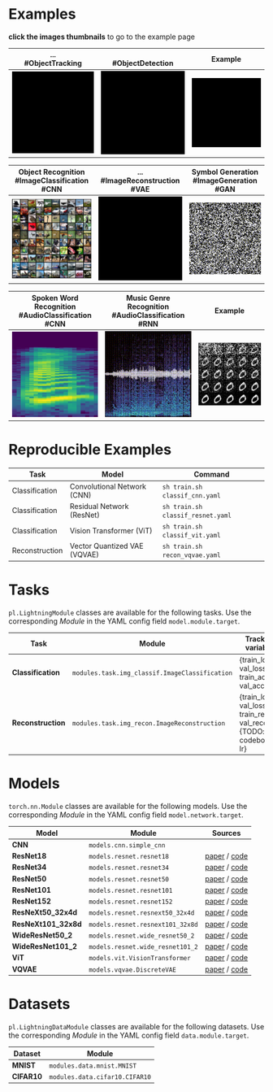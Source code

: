 # Examples



**click the images thumbnails** to go to the example page


| ...</br>#ObjectTracking | </br>#ObjectDetection | Example |
|:---:|:---:|:---:|
| <img src="blacksquare.jpeg" width=200px> | <img src="blacksquare.jpeg" width=200px>  | <img src="blacksquare.jpeg" width=200px> |


| Object Recognition</br>#ImageClassification #CNN | ...</br>#ImageReconstruction #VAE | Symbol Generation</br>#ImageGeneration #GAN |
|:---:|:---:|:---:|
| [<img src="image_classification/media/cifar10_grid.png" width=200px>](image_classification/README.md) | <img src="blacksquare.jpeg" width=200px> | <img src="image_generation/media/digit_generation.gif" width=200px>  |


| Spoken Word Recognition</br>#AudioClassification #CNN | Music Genre Recognition</br>#AudioClassification #RNN  | Example |
|:---:|:---:|:---:|
| [<img src="audio_classification_cnn/media/thumbnail_spectrogram_fsd.png" width=200px>](audio_classification_cnn/README.md) | [<img src="audio_classification_cnn/media/thumbnail_spectrogwave.gif" width=200px>](audio_classification_rnn/README.md)  | <img src="image_generation/media/digit_generation.png" width=200px> |




# Reproducible Examples

| Task                     | Model                            | Command                                 |
| ------------------------ | -------------------------------- | --------------------------------------- |
| Classification           | Convolutional Network (CNN)      | `sh train.sh classif_cnn.yaml`          |
| Classification           | Residual Network (ResNet)        | `sh train.sh classif_resnet.yaml`       |
| Classification           | Vision Transformer (ViT)         | `sh train.sh classif_vit.yaml`          |
| Reconstruction           | Vector Quantized VAE (VQVAE)     | `sh train.sh recon_vqvae.yaml`          |


# Tasks

`pl.LightningModule` classes are available for the following tasks. Use the corresponding *Module* in the YAML config field `model.module.target`.

| Task                        | Module                                            | Tracked variable                                                      |
| --------------------------- | --------------------------------------------------| --------------------------------------------------------------------- |
| **Classification**          | `modules.task.img_classif.ImageClassification`    | {train_loss, val_loss, train_acc, val_acc, lr}                        |
| **Reconstruction**          | `modules.task.img_recon.ImageReconstruction`      | {train_loss, val_loss, train_recon, val_recon, {TODO: codebook}, lr}  |


# Models

`torch.nn.Module` classes are available for the following models. Use the corresponding *Module* in the YAML config field `model.network.target`.

| Model                    | Module                             | Sources                                     |
| ------------------------ | ---------------------------------- | ------------------------------------------- | 
| **CNN**                  | `models.cnn.simple_cnn`            |                                             |
| **ResNet18**             | `models.resnet.resnet18`           | [paper][resnet] / [code][resnet_code]       |
| **ResNet34**             | `models.resnet.resnet34`           | [paper][resnet] / [code][resnet_code]       |
| **ResNet50**             | `models.resnet.resnet50`           | [paper][resnet] / [code][resnet_code]       |
| **ResNet101**            | `models.resnet.resnet101`          | [paper][resnet] / [code][resnet_code]       |
| **ResNet152**            | `models.resnet.resnet152`          | [paper][resnet] / [code][resnet_code]       |
| **ResNeXt50_32x4d**      | `models.resnet.resnext50_32x4d`    | [paper][resnext] / [code][resnet_code]      |
| **ResNeXt101_32x8d**     | `models.resnet.resnext101_32x8d`   | [paper][resnext] / [code][resnet_code]      |
| **WideResNet50_2**       | `models.resnet.wide_resnet50_2`    | [paper][wideresnet] / [code][resnet_code]   |
| **WideResNet101_2**      | `models.resnet.wide_resnet101_2`   | [paper][wideresnet] / [code][resnet_code]   |
| **ViT**                  | `models.vit.VisionTransformer`     | [paper][vit] / [code][vit_code]             |
| **VQVAE**                | `models.vqvae.DiscreteVAE`         | [paper][vqvae] / [code][vqvae_code]         |


# Datasets

`pl.LightningDataModule` classes are available for the following datasets. Use the corresponding *Module* in the YAML config field `data.module.target`.

| Dataset                 | Module                                             | 
| ----------------------- | -------------------------------------------------- | 
| **MNIST**               | `modules.data.mnist.MNIST`               | 
| **CIFAR10**             | `modules.data.cifar10.CIFAR10`           | 



[resnet]: https://arxiv.org/abs/1512.03385
[resnext]: https://arxiv.org/abs/1611.05431
[wideresnet]: https://arxiv.org/abs/1605.07146
[resnet_code]: https://pytorch.org/vision/stable/_modules/torchvision/models/resnet.html
[vit]: https://arxiv.org/abs/2010.11929
[vit_code]: https://pytorch-lightning.readthedocs.io/en/latest/notebooks/course_UvA-DL/11-vision-transformer.html
[vqvae]: https://arxiv.org/abs/1711.00937
[vqvae_code]: https://github.com/lucidrains/DALLE-pytorch
[mlpmixer]: https://arxiv.org/abs/2105.01601



